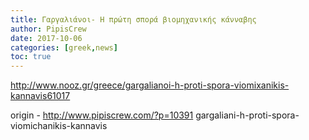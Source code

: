 ```yaml
---
title: Γαργαλιάνοι- H πρώτη σπορά βιομηχανικής κάνναβης
author: PipisCrew
date: 2017-10-06
categories: [greek,news]
toc: true
---
```


http://www.nooz.gr/greece/gargalianoi-h-proti-spora-viomixanikis-kannavis61017

origin - http://www.pipiscrew.com/?p=10391 gargaliani-h-proti-spora-viomichanikis-kannavis